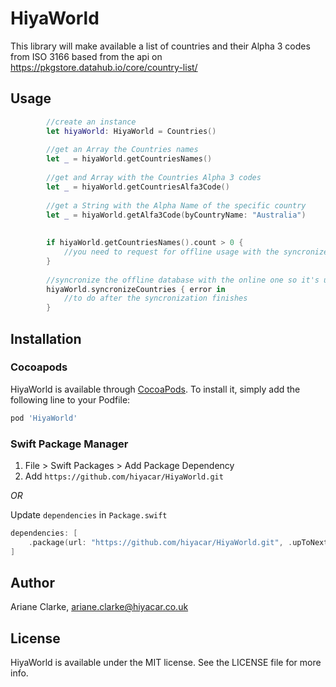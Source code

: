 # HiyaWorld
This library will make available a list of countries and their Alpha 3 codes from ISO 3166 based from the api on https://pkgstore.datahub.io/core/country-list/

## Usage

```swift
        //create an instance
        let hiyaWorld: HiyaWorld = Countries()
        
        //get an Array the Countries names
        let _ = hiyaWorld.getCountriesNames()
        
        //get and Array with the Countries Alpha 3 codes
        let _ = hiyaWorld.getCountriesAlfa3Code()
        
        //get a String with the Alpha Name of the specific country
        let _ = hiyaWorld.getAlfa3Code(byCountryName: "Australia")
        
        
        if hiyaWorld.getCountriesNames().count > 0 {
            //you need to request for offline usage with the syncronizeCountries method
        }
        
        //syncronize the offline database with the online one so it's up to date returning an optional error
        hiyaWorld.syncronizeCountries { error in
            //to do after the syncronization finishes
        }

```

## Installation


### Cocoapods


HiyaWorld is available through [CocoaPods](https://cocoapods.org). To install
it, simply add the following line to your Podfile:

```ruby
pod 'HiyaWorld'
```

### Swift Package Manager

1. File > Swift Packages > Add Package Dependency
2. Add `https://github.com/hiyacar/HiyaWorld.git`

_OR_

Update `dependencies` in `Package.swift`
```swift
dependencies: [
    .package(url: "https://github.com/hiyacar/HiyaWorld.git", .upToNextMajor(from: "1.0.0"))
]
```

## Author

Ariane Clarke, ariane.clarke@hiyacar.co.uk

## License

HiyaWorld is available under the MIT license. See the LICENSE file for more info.
